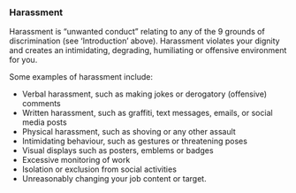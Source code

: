 ###  Harassment

Harassment is “unwanted conduct” relating to any of the 9 grounds of
discrimination (see ‘Introduction’ above). Harassment violates your dignity
and creates an intimidating, degrading, humiliating or offensive environment
for you.

Some examples of harassment include:

  * Verbal harassment, such as making jokes or derogatory (offensive) comments 
  * Written harassment, such as graffiti, text messages, emails, or social media posts 
  * Physical harassment, such as shoving or any other assault 
  * Intimidating behaviour, such as gestures or threatening poses 
  * Visual displays such as posters, emblems or badges 
  * Excessive monitoring of work 
  * Isolation or exclusion from social activities 
  * Unreasonably changing your job content or target. 
